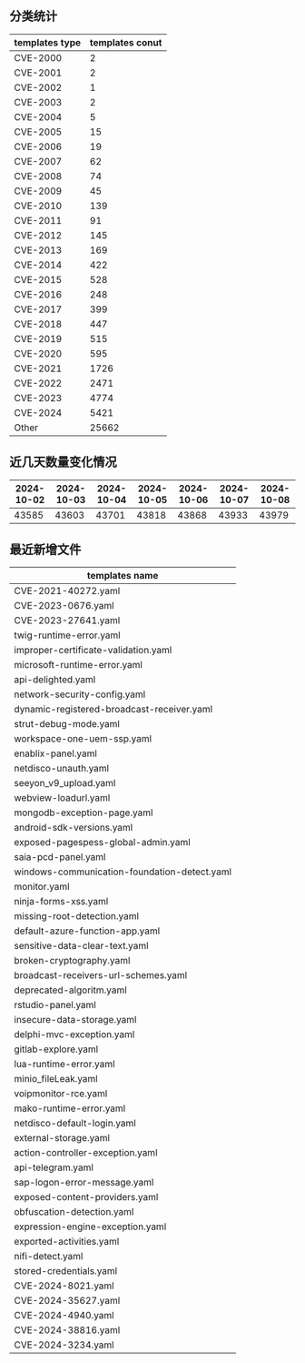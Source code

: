 ## 分类统计
| templates type | templates conut | 
| --- | --- |
| CVE-2000 | 2 |
| CVE-2001 | 2 |
| CVE-2002 | 1 |
| CVE-2003 | 2 |
| CVE-2004 | 5 |
| CVE-2005 | 15 |
| CVE-2006 | 19 |
| CVE-2007 | 62 |
| CVE-2008 | 74 |
| CVE-2009 | 45 |
| CVE-2010 | 139 |
| CVE-2011 | 91 |
| CVE-2012 | 145 |
| CVE-2013 | 169 |
| CVE-2014 | 422 |
| CVE-2015 | 528 |
| CVE-2016 | 248 |
| CVE-2017 | 399 |
| CVE-2018 | 447 |
| CVE-2019 | 515 |
| CVE-2020 | 595 |
| CVE-2021 | 1726 |
| CVE-2022 | 2471 |
| CVE-2023 | 4774 |
| CVE-2024 | 5421 |
| Other | 25662 |
## 近几天数量变化情况
|2024-10-02 | 2024-10-03 | 2024-10-04 | 2024-10-05 | 2024-10-06 | 2024-10-07 | 2024-10-08|
|--- | ------ | ------ | ------ | ------ | ------ | ---|
|43585 | 43603 | 43701 | 43818 | 43868 | 43933 | 43979|
## 最近新增文件
| templates name | 
| --- |
| CVE-2021-40272.yaml |
| CVE-2023-0676.yaml |
| CVE-2023-27641.yaml |
| twig-runtime-error.yaml |
| improper-certificate-validation.yaml |
| microsoft-runtime-error.yaml |
| api-delighted.yaml |
| network-security-config.yaml |
| dynamic-registered-broadcast-receiver.yaml |
| strut-debug-mode.yaml |
| workspace-one-uem-ssp.yaml |
| enablix-panel.yaml |
| netdisco-unauth.yaml |
| seeyon_v9_upload.yaml |
| webview-loadurl.yaml |
| mongodb-exception-page.yaml |
| android-sdk-versions.yaml |
| exposed-pagespess-global-admin.yaml |
| saia-pcd-panel.yaml |
| windows-communication-foundation-detect.yaml |
| monitor.yaml |
| ninja-forms-xss.yaml |
| missing-root-detection.yaml |
| default-azure-function-app.yaml |
| sensitive-data-clear-text.yaml |
| broken-cryptography.yaml |
| broadcast-receivers-url-schemes.yaml |
| deprecated-algoritm.yaml |
| rstudio-panel.yaml |
| insecure-data-storage.yaml |
| delphi-mvc-exception.yaml |
| gitlab-explore.yaml |
| lua-runtime-error.yaml |
| minio_fileLeak.yaml |
| voipmonitor-rce.yaml |
| mako-runtime-error.yaml |
| netdisco-default-login.yaml |
| external-storage.yaml |
| action-controller-exception.yaml |
| api-telegram.yaml |
| sap-logon-error-message.yaml |
| exposed-content-providers.yaml |
| obfuscation-detection.yaml |
| expression-engine-exception.yaml |
| exported-activities.yaml |
| nifi-detect.yaml |
| stored-credentials.yaml |
| CVE-2024-8021.yaml |
| CVE-2024-35627.yaml |
| CVE-2024-4940.yaml |
| CVE-2024-38816.yaml |
| CVE-2024-3234.yaml |
